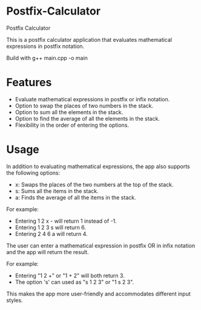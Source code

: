 # Postfix-Calculator

Postfix Calculator

This is a postfix calculator application that evaluates mathematical expressions in postfix notation.

Build with g++ main.cpp -o main

# Features

- Evaluate mathematical expressions in postfix or infix notation.
- Option to swap the places of two numbers in the stack.
- Option to sum all the elements in the stack.
- Option to find the average of all the elements in the stack.
- Flexibility in the order of entering the options.

# Usage

In addition to evaluating mathematical expressions, the app also supports the following options:

- x: Swaps the places of the two numbers at the top of the stack.
- s: Sums all the items in the stack.
- a: Finds the average of all the items in the stack.

For example:
- Entering 1 2 x - will return 1 instead of -1.
- Entering 1 2 3 s will return 6.
- Entering 2 4 6 a will return 4.

The user can enter a mathematical expression in postfix OR in infix notation and the app will return the result. 

For example:
- Entering "1 2 +" or "1 + 2" will both return 3.
- The option 's' can used as "s 1 2 3" or "1 s 2 3".

This makes the app more user-friendly and accommodates different input styles.
